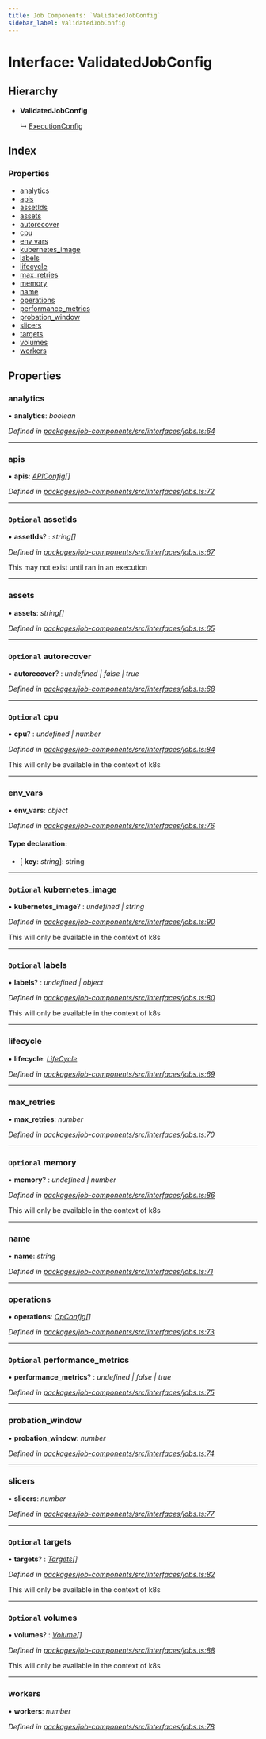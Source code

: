 ```yaml
---
title: Job Components: `ValidatedJobConfig`
sidebar_label: ValidatedJobConfig
---
```


# Interface: ValidatedJobConfig

## Hierarchy

* **ValidatedJobConfig**

  ↳ [ExecutionConfig](executionconfig.md)

## Index

### Properties

* [analytics](validatedjobconfig.md#analytics)
* [apis](validatedjobconfig.md#apis)
* [assetIds](validatedjobconfig.md#optional-assetids)
* [assets](validatedjobconfig.md#assets)
* [autorecover](validatedjobconfig.md#optional-autorecover)
* [cpu](validatedjobconfig.md#optional-cpu)
* [env_vars](validatedjobconfig.md#env_vars)
* [kubernetes_image](validatedjobconfig.md#optional-kubernetes_image)
* [labels](validatedjobconfig.md#optional-labels)
* [lifecycle](validatedjobconfig.md#lifecycle)
* [max_retries](validatedjobconfig.md#max_retries)
* [memory](validatedjobconfig.md#optional-memory)
* [name](validatedjobconfig.md#name)
* [operations](validatedjobconfig.md#operations)
* [performance_metrics](validatedjobconfig.md#optional-performance_metrics)
* [probation_window](validatedjobconfig.md#probation_window)
* [slicers](validatedjobconfig.md#slicers)
* [targets](validatedjobconfig.md#optional-targets)
* [volumes](validatedjobconfig.md#optional-volumes)
* [workers](validatedjobconfig.md#workers)

## Properties

###  analytics

• **analytics**: *boolean*

*Defined in [packages/job-components/src/interfaces/jobs.ts:64](https://github.com/terascope/teraslice/blob/78714a985/packages/job-components/src/interfaces/jobs.ts#L64)*

___

###  apis

• **apis**: *[APIConfig](apiconfig.md)[]*

*Defined in [packages/job-components/src/interfaces/jobs.ts:72](https://github.com/terascope/teraslice/blob/78714a985/packages/job-components/src/interfaces/jobs.ts#L72)*

___

### `Optional` assetIds

• **assetIds**? : *string[]*

*Defined in [packages/job-components/src/interfaces/jobs.ts:67](https://github.com/terascope/teraslice/blob/78714a985/packages/job-components/src/interfaces/jobs.ts#L67)*

This may not exist until ran in an execution

___

###  assets

• **assets**: *string[]*

*Defined in [packages/job-components/src/interfaces/jobs.ts:65](https://github.com/terascope/teraslice/blob/78714a985/packages/job-components/src/interfaces/jobs.ts#L65)*

___

### `Optional` autorecover

• **autorecover**? : *undefined | false | true*

*Defined in [packages/job-components/src/interfaces/jobs.ts:68](https://github.com/terascope/teraslice/blob/78714a985/packages/job-components/src/interfaces/jobs.ts#L68)*

___

### `Optional` cpu

• **cpu**? : *undefined | number*

*Defined in [packages/job-components/src/interfaces/jobs.ts:84](https://github.com/terascope/teraslice/blob/78714a985/packages/job-components/src/interfaces/jobs.ts#L84)*

This will only be available in the context of k8s

___

###  env_vars

• **env_vars**: *object*

*Defined in [packages/job-components/src/interfaces/jobs.ts:76](https://github.com/terascope/teraslice/blob/78714a985/packages/job-components/src/interfaces/jobs.ts#L76)*

#### Type declaration:

* \[ **key**: *string*\]: string

___

### `Optional` kubernetes_image

• **kubernetes_image**? : *undefined | string*

*Defined in [packages/job-components/src/interfaces/jobs.ts:90](https://github.com/terascope/teraslice/blob/78714a985/packages/job-components/src/interfaces/jobs.ts#L90)*

This will only be available in the context of k8s

___

### `Optional` labels

• **labels**? : *undefined | object*

*Defined in [packages/job-components/src/interfaces/jobs.ts:80](https://github.com/terascope/teraslice/blob/78714a985/packages/job-components/src/interfaces/jobs.ts#L80)*

This will only be available in the context of k8s

___

###  lifecycle

• **lifecycle**: *[LifeCycle](../overview.md#lifecycle)*

*Defined in [packages/job-components/src/interfaces/jobs.ts:69](https://github.com/terascope/teraslice/blob/78714a985/packages/job-components/src/interfaces/jobs.ts#L69)*

___

###  max_retries

• **max_retries**: *number*

*Defined in [packages/job-components/src/interfaces/jobs.ts:70](https://github.com/terascope/teraslice/blob/78714a985/packages/job-components/src/interfaces/jobs.ts#L70)*

___

### `Optional` memory

• **memory**? : *undefined | number*

*Defined in [packages/job-components/src/interfaces/jobs.ts:86](https://github.com/terascope/teraslice/blob/78714a985/packages/job-components/src/interfaces/jobs.ts#L86)*

This will only be available in the context of k8s

___

###  name

• **name**: *string*

*Defined in [packages/job-components/src/interfaces/jobs.ts:71](https://github.com/terascope/teraslice/blob/78714a985/packages/job-components/src/interfaces/jobs.ts#L71)*

___

###  operations

• **operations**: *[OpConfig](opconfig.md)[]*

*Defined in [packages/job-components/src/interfaces/jobs.ts:73](https://github.com/terascope/teraslice/blob/78714a985/packages/job-components/src/interfaces/jobs.ts#L73)*

___

### `Optional` performance_metrics

• **performance_metrics**? : *undefined | false | true*

*Defined in [packages/job-components/src/interfaces/jobs.ts:75](https://github.com/terascope/teraslice/blob/78714a985/packages/job-components/src/interfaces/jobs.ts#L75)*

___

###  probation_window

• **probation_window**: *number*

*Defined in [packages/job-components/src/interfaces/jobs.ts:74](https://github.com/terascope/teraslice/blob/78714a985/packages/job-components/src/interfaces/jobs.ts#L74)*

___

###  slicers

• **slicers**: *number*

*Defined in [packages/job-components/src/interfaces/jobs.ts:77](https://github.com/terascope/teraslice/blob/78714a985/packages/job-components/src/interfaces/jobs.ts#L77)*

___

### `Optional` targets

• **targets**? : *[Targets](targets.md)[]*

*Defined in [packages/job-components/src/interfaces/jobs.ts:82](https://github.com/terascope/teraslice/blob/78714a985/packages/job-components/src/interfaces/jobs.ts#L82)*

This will only be available in the context of k8s

___

### `Optional` volumes

• **volumes**? : *[Volume](volume.md)[]*

*Defined in [packages/job-components/src/interfaces/jobs.ts:88](https://github.com/terascope/teraslice/blob/78714a985/packages/job-components/src/interfaces/jobs.ts#L88)*

This will only be available in the context of k8s

___

###  workers

• **workers**: *number*

*Defined in [packages/job-components/src/interfaces/jobs.ts:78](https://github.com/terascope/teraslice/blob/78714a985/packages/job-components/src/interfaces/jobs.ts#L78)*
